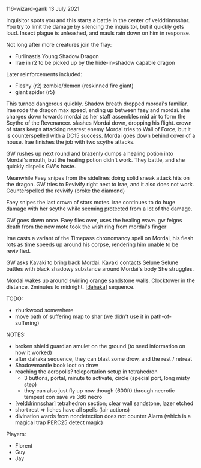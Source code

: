 116-wizard-gank
13 July 2021

Inquisitor spots you and this starts a battle in the center of velddrinnsshar.
You try to limit the damage by silencing the inquisitor, but it quickly gets loud.
Insect plague is unleashed, and mauls rain down on him in response.

Not long after more creatures join the fray:
- Furlinastis Young Shadow Dragon
- Irae in r2 to be picked up by the hide-in-shadow capable dragon

Later reinforcements included:
- Fleshy (r2) zombie/demon (reskinned fire giant)
- giant spider (r5)

This turned dangerous quickly. Shadow breath dropped mordai's familiar.
Irae rode the dragon max speed, ending up between faey and mordai.
she charges down towards mordai as her staff assembles mid air to form the Scythe of the Revenancer.
slashes Mordai down, dropping his flight.
crown of stars keeps attacking nearest enemy
Mordai tries to Wall of Force, but it is counterspelled with a DC15 success.
Mordai goes down behind cover of a house.
Irae finishes the job with two scythe attacks.

GW rushes up next round and brazenly dumps a healing potion into Mordai's mouth, but the healing potion didn't work.
They battle, and she quickly dispells GW's haste.

Meanwhile Faey snipes from the sidelines doing solid sneak attack hits on the dragon.
GW tries to Revivify right next to Irae, and it also does not work.
Counterspelled the revivify (broke the diamond)

Faey snipes the last crown of stars motes.
irae continues to do huge damage with her scythe while seeming protected from a lot of the damage.

GW goes down once.
Faey flies over, uses the healing wave.
gw feigns death from the new mote
took the wish ring from mordai's finger

Irae casts a variant of the Timepass chronomancy spell on Mordai, his flesh rots as time speeds up around his corpse, rendering him unable to be revivified.

GW asks Kavaki to bring back Mordai.
Kavaki contacts Selune
Selune battles with black shadowy substance around Mordai's body
She struggles.

Mordai wakes up around swirling orange sandstone walls.
Clocktower in the distance. 2minutes to midnight. [[dahaka]] sequence.

TODO:
- zhurkwood somewhere
- move path of suffering map to shar (we didn't use it in path-of-suffering)

NOTES:
- broken shield guardian amulet on the ground (to seed information on how it worked)
- after dahaka sequence, they can blast some drow, and the rest / retreat
- Shadowmantle book loot on drow
- reaching the acropolis? teleportation setup in tetrahedron
  * 3 buttons, portal, minute to activate, circle (special port, long misty step)
  * they can also just fly up now though (600ft) through necrotic tempest con save vs 3d6 necro
- [[velddrinnsshar]] tetrahedron section; clear wall sandstone, lazer etched
- short rest => liches have all spells (lair actions)
- divination wards from nondetection does not counter Alarm (which is a magical trap PERC25 detect magic)

Players:
- Florent
- Guy
- Jay

[//begin]: # "Autogenerated link references for markdown compatibility"
[dahaka]: ../deities/dahaka "Dahaka"
[velddrinnsshar]: ../east/velddrinnsshar "V'elddrinnsshar"
[//end]: # "Autogenerated link references"
